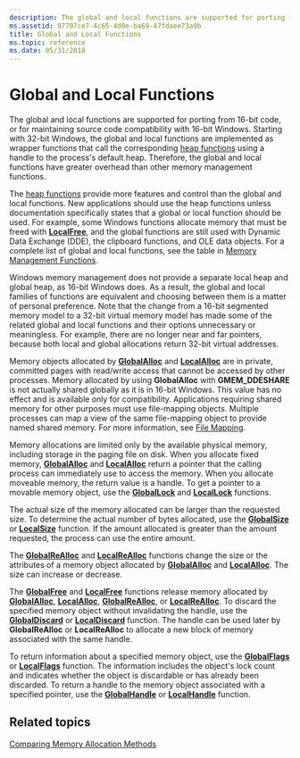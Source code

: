 ```yaml
---
description: The global and local functions are supported for porting from 16-bit code, or for maintaining source code compatibility with 16-bit Windows.
ms.assetid: 97707ce7-4c65-4d0e-ba69-47fdaee73a9b
title: Global and Local Functions
ms.topic: reference
ms.date: 05/31/2018
---
```


# Global and Local Functions

The global and local functions are supported for porting from 16-bit code, or for maintaining source code compatibility with 16-bit Windows. Starting with 32-bit Windows, the global and local functions are implemented as wrapper functions that call the corresponding [heap functions](heap-functions.md) using a handle to the process's default heap. Therefore, the global and local functions have greater overhead than other memory management functions.

The [heap functions](heap-functions.md) provide more features and control than the global and local functions. New applications should use the heap functions unless documentation specifically states that a global or local function should be used. For example, some Windows functions allocate memory that must be freed with [**LocalFree**](/windows/desktop/api/WinBase/nf-winbase-localfree), and the global functions are still used with Dynamic Data Exchange (DDE), the clipboard functions, and OLE data objects. For a complete list of global and local functions, see the table in [Memory Management Functions](memory-management-functions.md).

Windows memory management does not provide a separate local heap and global heap, as 16-bit Windows does. As a result, the global and local families of functions are equivalent and choosing between them is a matter of personal preference. Note that the change from a 16-bit segmented memory model to a 32-bit virtual memory model has made some of the related global and local functions and their options unnecessary or meaningless. For example, there are no longer near and far pointers, because both local and global allocations return 32-bit virtual addresses.

Memory objects allocated by [**GlobalAlloc**](/windows/desktop/api/WinBase/nf-winbase-globalalloc) and [**LocalAlloc**](/windows/desktop/api/WinBase/nf-winbase-localalloc) are in private, committed pages with read/write access that cannot be accessed by other processes. Memory allocated by using **GlobalAlloc** with **GMEM\_DDESHARE** is not actually shared globally as it is in 16-bit Windows. This value has no effect and is available only for compatibility. Applications requiring shared memory for other purposes must use file-mapping objects. Multiple processes can map a view of the same file-mapping object to provide named shared memory. For more information, see [File Mapping](file-mapping.md).

Memory allocations are limited only by the available physical memory, including storage in the paging file on disk. When you allocate fixed memory, [**GlobalAlloc**](/windows/desktop/api/WinBase/nf-winbase-globalalloc) and [**LocalAlloc**](/windows/desktop/api/WinBase/nf-winbase-localalloc) return a pointer that the calling process can immediately use to access the memory. When you allocate moveable memory, the return value is a handle. To get a pointer to a movable memory object, use the [**GlobalLock**](/windows/desktop/api/WinBase/nf-winbase-globallock) and [**LocalLock**](/windows/desktop/api/WinBase/nf-winbase-locallock) functions.

The actual size of the memory allocated can be larger than the requested size. To determine the actual number of bytes allocated, use the [**GlobalSize**](/windows/desktop/api/WinBase/nf-winbase-globalsize) or [**LocalSize**](/windows/desktop/api/WinBase/nf-winbase-localsize) function. If the amount allocated is greater than the amount requested, the process can use the entire amount.

The [**GlobalReAlloc**](/windows/desktop/api/WinBase/nf-winbase-globalrealloc) and [**LocalReAlloc**](/windows/desktop/api/WinBase/nf-winbase-localrealloc) functions change the size or the attributes of a memory object allocated by [**GlobalAlloc**](/windows/desktop/api/WinBase/nf-winbase-globalalloc) and [**LocalAlloc**](/windows/desktop/api/WinBase/nf-winbase-localalloc). The size can increase or decrease.

The [**GlobalFree**](/windows/desktop/api/WinBase/nf-winbase-globalfree) and [**LocalFree**](/windows/desktop/api/WinBase/nf-winbase-localfree) functions release memory allocated by [**GlobalAlloc**](/windows/desktop/api/WinBase/nf-winbase-globalalloc), [**LocalAlloc**](/windows/desktop/api/WinBase/nf-winbase-localalloc), [**GlobalReAlloc**](/windows/desktop/api/WinBase/nf-winbase-globalrealloc), or [**LocalReAlloc**](/windows/desktop/api/WinBase/nf-winbase-localrealloc). To discard the specified memory object without invalidating the handle, use the [**GlobalDiscard**](/windows/desktop/api/WinBase/nf-winbase-globaldiscard) or [**LocalDiscard**](/windows/win32/api/minwinbase/nf-minwinbase-localdiscard) function. The handle can be used later by **GlobalReAlloc** or **LocalReAlloc** to allocate a new block of memory associated with the same handle.

To return information about a specified memory object, use the [**GlobalFlags**](/windows/desktop/api/WinBase/nf-winbase-globalflags) or [**LocalFlags**](/windows/desktop/api/WinBase/nf-winbase-localflags) function. The information includes the object's lock count and indicates whether the object is discardable or has already been discarded. To return a handle to the memory object associated with a specified pointer, use the [**GlobalHandle**](/windows/desktop/api/WinBase/nf-winbase-globalhandle) or [**LocalHandle**](/windows/desktop/api/WinBase/nf-winbase-localhandle) function.

## Related topics

<dl> <dt>

[Comparing Memory Allocation Methods](comparing-memory-allocation-methods.md)
</dt> </dl>

 

 
